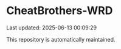 # CheatBrothers-WRD

Last updated: 2025-06-13 00:09:29

This repository is automatically maintained.

